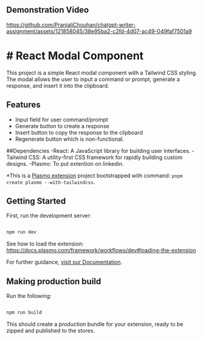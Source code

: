 ## Demonstration Video
https://github.com/PranjaliChouhan/chatgpt-writer-assignment/assets/121858045/38e95ba2-c2fd-4d07-ac49-049faf7501a9

# # React Modal Component

This project is a simple React modal component with a Tailwind CSS styling. The modal allows the user to input a command or prompt, generate a response, and insert it into the clipboard.

## Features

- Input field for user command/prompt
- Generate button to create a response
- Insert button to copy the response to the clipboard
- Regenerate button which is non-functional.


##Dependencies
-React: A JavaScript library for building user interfaces.
-Tailwind CSS: A utility-first CSS framework for rapidly building custom designs.
-Plasmo: To put extention on linkedin.

*This is a [Plasmo extension](https://docs.plasmo.com/) project bootstrapped with command: `pnpm create plasmo --with-tailwindcss`.

## Getting Started

First, run the development server:

```bash

npm run dev
```

See how to load the extension: https://docs.plasmo.com/framework/workflows/dev#loading-the-extension

For further guidance, [visit our Documentation](https://docs.plasmo.com/).



## Making production build

Run the following:

```bash

npm run build
```

This should create a production bundle for your extension, ready to be zipped and published to the stores.
